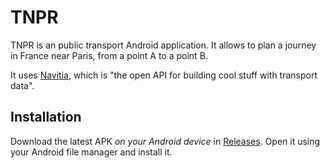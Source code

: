 # TNPR

TNPR is an public transport Android application. It allows to plan a journey in France near Paris, from a point A to a point B.

It uses [Navitia](https://navitia.io), which is "the open API for building cool stuff with transport data".

## Installation

Download the latest APK _on your Android device_ in [Releases](https://todo). Open it using your Android file manager and install it. 